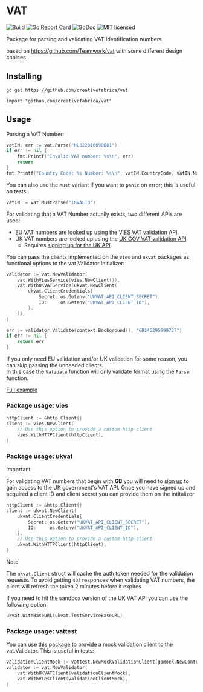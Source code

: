# VAT

![Build](https://github.com/creativefabrica/vat/actions/workflows/ci.yml/badge.svg)
[![Go Report Card](https://goreportcard.com/badge/github.com/creativefabrica/vat)](https://goreportcard.com/report/github.com/creativefabrica/vat)
[![GoDoc](https://godoc.org/github.com/creativefabrica/vat?status.svg)](https://godoc.org/github.com/creativefabrica/vat)
[![MIT licensed](https://img.shields.io/badge/license-MIT-blue.svg)](https://raw.githubusercontent.com/creativefabrica/vat/master/LICENSE)

Package for parsing and validating VAT Identification numbers

based on https://github.com/Teamwork/vat with some different design choices

## Installing

```shell
go get https://github.com/creativefabrica/vat
```

```shell
import "github.com/creativefabrica/vat"
```

## Usage

Parsing a VAT Number:

```go
vatIN, err := vat.Parse("NL822010690B01")
if err != nil {
    fmt.Printf("Invalid VAT number: %s\n", err)
    return
}
fmt.Printf("Country Code: %s Number: %s\n", vatIN.CountryCode, vatIN.Number)
```

You can also use the `Must` variant if you want to `panic` on error; this is useful on tests:

```go
vatIN := vat.MustParse("INVALID")
```

For validating that a VAT Number actually exists, two different APIs are used:

* EU VAT numbers are looked up using the [VIES VAT validation API](http://ec.europa.eu/taxation_customs/vies/).
* UK VAT numbers are looked up
using the [UK GOV VAT validation API](https://developer.service.hmrc.gov.uk/api-documentation/docs/api/service/vat-registered-companies-api/2.0)
    * Requires [signing up for the UK API](https://developer.service.hmrc.gov.uk/api-documentation/docs/using-the-hub).

You can pass the clients implemented on the `vies` and `ukvat` packages as functional options to the vat Validator initializer:

```go
validator := vat.NewValidator(
    vat.WithViesService(vies.NewClient()),
    vat.WithUKVATService(ukvat.NewClient(
        ukvat.ClientCredentials{
            Secret: os.Getenv("UKVAT_API_CLIENT_SECRET"),
            ID:     os.Getenv("UKVAT_API_CLIENT_ID"),
        },
    )),
)

err := validator.Validate(context.Background(), "GB146295999727")
if err != nil {
    return err
}
```

If you only need EU validation and/or UK validation for some reason, you can skip passing the unneeded clients.<br>
In this case the `Validate` function will only validate format using the `Parse` function.

[Full example](/example/main.go)

### Package usage: vies

```go
httpClient := &http.Client{}
client := vies.NewClient(
    // Use this option to provide a custom http client
    vies.WithHTTPClient(httpClient),
)
```

### Package usage: ukvat

> [!IMPORTANT]  
> For validating VAT numbers that begin with **GB** you will need to [sign up](https://developer.service.hmrc.gov.uk/api-documentation/docs/using-the-hub) to gain access to the UK government's VAT API.
> Once you have signed up and acquired a client ID and client secret you can provide them on the intitalizer

```go
httpClient := &http.Client{}
client := ukvat.NewClient(
    ukvat.ClientCredentials{
        Secret: os.Getenv("UKVAT_API_CLIENT_SECRET"),
        ID:     os.Getenv("UKVAT_API_CLIENT_ID"),
    },
    // Use this option to provide a custom http client
    ukvat.WithHTTPClient(httpClient),
)
```

> [!NOTE]  
> The `ukvat.Client` struct will cache the auth token needed for the validation requests.
> To avoid getting `403` responses when validating VAT numbers, the client will refresh the token 2 minutes before it expires

If you need to hit the sandbox version of the UK VAT API you can use the following option:

```go
ukvat.WithBaseURL(ukvat.TestServiceBaseURL)
```

### Package usage: vattest

You can use this package to provide a mock validation client to the vat.Validator.
This is useful in tests:

```go
validationClientMock := vattest.NewMockValidationClient(gomock.NewController(t))
validator := vat.NewValidator(
    vat.WithUKVATClient(validationClientMock),
    vat.WithViesClient(validationClientMock),
)
```